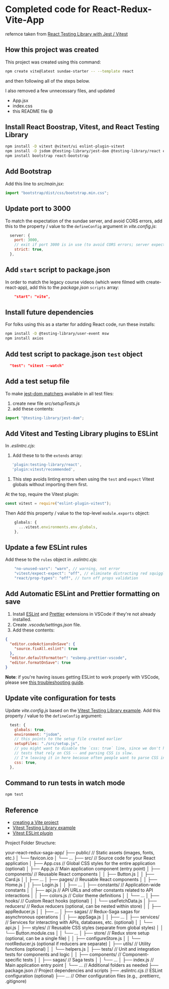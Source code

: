 # Completed code for React-Redux-Vite-App

refernce taken from [React Testing Library with Jest / Vitest](https://www.udemy.com/course/react-testing-library)

## How this project was created

This project was created using this command:

```sh
npm create vite@latest sundae-starter -- --template react
```

and then following all of the steps below.

I also removed a few unnecessary files, and updated

- App.jsx
- index.css
- this README file 😄

## Install React Boostrap, Vitest, and React Testing Library

```sh
npm install -D vitest @vitest/ui eslint-plugin-vitest
npm install -D jsdom @testing-library/jest-dom @testing-library/react eslint-plugin-jest-dom eslint-plugin-testing-library
npm install bootstrap react-bootstrap
```

## Add Bootstrap

Add this line to _src/main.jsx_:

```js
import "bootstrap/dist/css/bootstrap.min.css";
```

## Update port to 3000

To match the expectation of the sundae server, and avoid CORS errors, add this to the property / value to the `defineConfig` argument in _vite.config.js_:

```js
  server: {
    port: 3000,
    // exit if port 3000 is in use (to avoid CORS errors; server expects port 3000)
    strict: true,
  },
```

## Add `start` script to package.json

In order to match the legacy course videos (which were filmed with create-react-app), add this to the _package.json_ `scripts` array:

```json
    "start": "vite",
```

## Install future dependencies

For folks using this as a starter for adding React code, run these installs:

```sh
npm install -D @testing-library/user-event msw
npm install axios
```

## Add test script to package.json `test` object

```json
  "test": "vitest --watch"
```

## Add a test setup file

To make [jest-dom matchers](https://github.com/testing-library/jest-dom#custom-matchers) available in all test files:

1. create new file _src/setupTests.js_
1. add these contents:

```js
import "@testing-library/jest-dom";
```

## Add Vitest and Testing Library plugins to ESLint

In _.eslintrc.cjs_:

1. Add these to to the `extends` array:

```js
   'plugin:testing-library/react',
   'plugin:vitest/recommended',
```

1. This step avoids linting errors when using the `test` and `expect` Vitest globals without importing them first.

At the top, require the Vitest plugin:

```js
const vitest = require("eslint-plugin-vitest");
```

Then Add this property / value to the top-level `module.exports` object:

```js
    globals: {
      ...vitest.environments.env.globals,
    },
```

## Update a few ESLint rules

Add these to the `rules` object in _.eslintrc.cjs_:

```js
    "no-unused-vars": "warn", // warning, not error
    "vitest/expect-expect": "off", // eliminate distracting red squiggles while writing tests
    "react/prop-types": "off", // turn off props validation
```

## Add Automatic ESLint and Prettier formatting on save

1. Install [ESLint](https://marketplace.visualstudio.com/items?itemName=dbaeumer.vscode-eslint) and [Prettier](https://marketplace.visualstudio.com/items?itemName=esbenp.prettier-vscode) extensions in VSCode if they're not already installed.
1. Create _.vscode/settings.json_ file.
1. Add these contents:

```json
{
  "editor.codeActionsOnSave": {
    "source.fixAll.eslint": true
  },
  "editor.defaultFormatter": "esbenp.prettier-vscode",
  "editor.formatOnSave": true
}
```

**Note**: if you're having issues getting ESLint to work properly with VSCode, please see [this troubleshooting guide](https://dev.to/bonnie/eslint-prettier-and-vscode-troubleshooting-ljh).

## Update vite configuration for tests

Update _vite.config.js_ based on the [Vitest Testing Library example](https://github.com/vitest-dev/vitest/blob/main/examples/react-testing-lib/vite.config.ts). Add this property / value to the `defineConfig` argument:

```js
  test: {
    globals: true,
    environment: "jsdom",
    // this points to the setup file created earlier
    setupFiles: "./src/setup.js",
    // you might want to disable the `css: true` line, since we don't have
    // tests that rely on CSS -- and parsing CSS is slow.
    // I'm leaving it in here becasue often people want to parse CSS in tests.
    css: true,
  },
```

## Command to run tests in watch mode

```sh
npm test
```

## Reference

- [creating a Vite project](https://vitejs.dev/guide/#scaffolding-your-first-vite-project)
- [Vitest Testing Library example](https://github.com/vitest-dev/vitest/tree/main/examples/react-testing-lib)
- [Vitest ESLint plugin](https://www.npmjs.com/package/eslint-plugin-vitest)

Project Folder Structure:

your-react-redux-saga-app/
├── public/ // Static assets (images, fonts, etc.)
│ └── favicon.ico
│ └── ...
├── src/ // Source code for your React application
│ ├── App.css // Global CSS styles for the entire application (optional)
│ ├── App.js // Main application component (entry point)
│ ├── components/ // Reusable React components
│ │ ├── Button.js
│ │ ├── Card.js
│ │ ├── ...
│ ├── pages/ // Reusable React components
│ │ ├── Home.js
│ │ ├── Login.js
│ │ ├── ...
│ ├── constants/ // Application-wide constants
│ │ ├── api.js // API URLs and other constants related to API interactions
│ │ ├── colors.js // Color theme definitions
│ │ └── ...
│ ├── hooks/ // Custom React hooks (optional)
│ │ └── useFetchData.js
│ ├── reducers/ // Redux reducers (optional, can be nested within store)
│ │ ├── appReducer.js
│ │ ├── ...
│ ├── sagas/ // Redux-Saga sagas for asynchronous operations
│ │ ├── appSaga.js
│ │ ├── ...
│ ├── services/ // Services for interacting with APIs, databases, etc. (optional)
│ │ └── api.js
│ ├── styles/ // Reusable CSS styles (separate from global styles)
│ │ └── Button.module.css
│ │ └── ...
│ ├── store/ // Redux store setup (optional, can be a single file)
│ │ ├── configureStore.js
│ │ └── rootReducer.js (optional if reducers are separate)
│ ├── utils/ // Utility functions (optional)
│ │ └── helpers.js
│ ├── tests/ // Unit and integration tests for components and logic
│ │ ├── components/ // Component-specific tests
│ │ ├── sagas/ // Saga tests
│ │ └── ...
│ ├── index.js // Main application entry point
│ └── ... // Additional folders as needed
├── package.json // Project dependencies and scripts
├── .eslintrc.cjs // ESLint configuration (optional)
├── ... // Other configuration files (e.g., .prettierrc, .gitignore)
